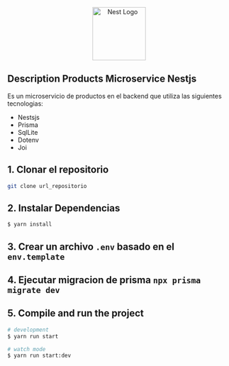 <p align="center">
  <a href="http://nestjs.com/" target="blank"><img src="https://nestjs.com/img/logo-small.svg" width="120" alt="Nest Logo" /></a>
</p>

[circleci-image]: https://img.shields.io/circleci/build/github/nestjs/nest/master?token=abc123def456
[circleci-url]: https://circleci.com/gh/nestjs/nest



## Description Products Microservice Nestjs

Es un microservicio de productos en el backend  que utiliza las siguientes tecnologias: 

- Nestsjs 
- Prisma
- SqlLite
- Dotenv
- Joi

## 1. Clonar el repositorio

```bash
git clone url_repositorio
```

## 2.  Instalar  Dependencias

```bash
$ yarn install
```


## 3. Crear un archivo `.env` basado en el `env.template`

## 4. Ejecutar migracion de prisma `npx prisma migrate dev`


## 5. Compile and run the project

```bash
# development
$ yarn run start

# watch mode
$ yarn run start:dev
```
